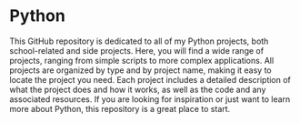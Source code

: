 # Python




This GitHub repository is dedicated to all of my Python projects, both school-related and side projects. Here, you will find a wide range of projects, ranging from simple scripts to more complex applications. All projects are organized by type and by project name, making it easy to locate the project you need. Each project includes a detailed description of what the project does and how it works, as well as the code and any associated resources. If you are looking for inspiration or just want to learn more about Python, this repository is a great place to start.
